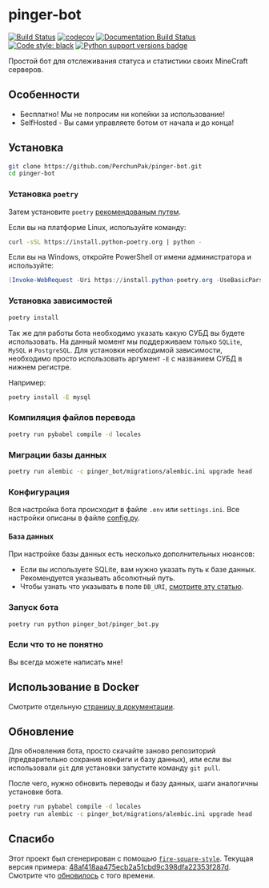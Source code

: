 # pinger-bot

[![Build Status](https://github.com/PerchunPak/pinger-bot/actions/workflows/test.yml/badge.svg?branch=master)](https://github.com/PerchunPak/pinger-bot/actions?query=workflow%3Atest)
[![codecov](https://codecov.io/gh/PerchunPak/pinger-bot/branch/master/graph/badge.svg)](https://codecov.io/gh/PerchunPak/pinger-bot)
[![Documentation Build Status](https://readthedocs.org/projects/pinger-bot/badge/?version=latest)](https://pinger-bot.readthedocs.io/)
[![Code style: black](https://img.shields.io/badge/code%20style-black-000000.svg)](https://github.com/psf/black)
[![Python support versions badge](https://img.shields.io/badge/python-3.8%20%7C%203.9%20%7C%203.10-blue)](https://www.python.org/downloads/)

Простой бот для отслеживания статуса и статистики своих MineCraft серверов.

## Особенности

- Бесплатно! Мы не попросим ни копейки за использование!
- SelfHosted - Вы сами управляете ботом от начала и до конца!

## Установка

```bash
git clone https://github.com/PerchunPak/pinger-bot.git
cd pinger-bot
```

### Установка `poetry`

Затем установите `poetry` [рекомендованым путем](https://python-poetry.org/docs/master/#installation).

Если вы на платформе Linux, используйте команду:

```bash
curl -sSL https://install.python-poetry.org | python -
```

Если вы на Windows, откройте PowerShell от имени администратора и используйте:

```powershell
(Invoke-WebRequest -Uri https://install.python-poetry.org -UseBasicParsing).Content | python -
```

### Установка зависимостей

```bash
poetry install
```

Так же для работы бота необходимо указать какую СУБД вы будете использовать.
На данный момент мы поддерживаем только `SQLite`, `MySQL` и `PostgreSQL`.
Для установки необходимой зависимости, необходимо просто использовать аргумент `-E` с названием СУБД в нижнем регистре.

Например:

```bash
poetry install -E mysql
```

### Компиляция файлов перевода

```bash
poetry run pybabel compile -d locales
```

### Миграции базы данных

```bash
poetry run alembic -c pinger_bot/migrations/alembic.ini upgrade head
```

### Конфигурация

Вся настройка бота происходит в файле `.env` или `settings.ini`. Все настройки описаны в файле [config.py](/pinger_bot/config.py).

#### База данных

При настройке базы данных есть несколько дополнительных нюансов:

- Если вы используете SQLite, вам нужно указать путь к базе данных. Рекомендуется указывать абсолютный путь.
- Чтобы узнать что указывать в поле `DB_URI`, [смотрите эту статью](https://docs.sqlalchemy.org/en/14/core/engines.html#database-urls).

### Запуск бота

```bash
poetry run python pinger_bot/pinger_bot.py
```

### Если что то не понятно

Вы всегда можете написать мне!

## Использование в Docker

Смотрите отдельную [страницу в документации](https://pinger-bot.readthedocs.io/ru/latest/pages/docker.html).

## Обновление

Для обновления бота, просто скачайте заново репозиторий (предварительно сохранив конфиги и базу данных), или если вы
использовали `git` для установки запустите команду `git pull`.

После чего, нужно обновить переводы и базу данных, шаги аналогичны установке бота.

```bash
poetry run pybabel compile -d locales
poetry run alembic -c pinger_bot/migrations/alembic.ini upgrade head
```

## Спасибо

Этот проект был сгенерирован с помощью [`fire-square-style`](https://github.com/fire-square/fire-square-style).
Текущая версия примера: [48af418aa475ecb2a51cbd9c398dfa22353f287d](https://github.com/fire-square/fire-square-style/tree/48af418aa475ecb2a51cbd9c398dfa22353f287d).
Смотрите что [обновилось](https://github.com/fire-square/fire-square-style/compare/48af418aa475ecb2a51cbd9c398dfa22353f287d...master) с того времени.
